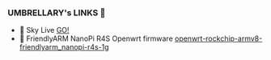 ### UMBRELLARY's LINKS 📶

- 🎦 Sky Live [GO!](http://202.umbrellary.com:1000/hdd/skylive/) 
- 🎯 FriendlyARM NanoPi R4S Openwrt firmware [openwrt-rockchip-armv8-friendlyarm_nanopi-r4s-1g](http://202.umbrellary.com:1000/openwrt/)
